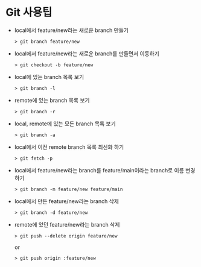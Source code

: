 # Git 사용팁
* local에서 feature/new라는 새로운 branch 만들기
  ```
  > git branch feature/new
  ```
* local에서 feature/new라는 새로운 branch를 만들면서 이동하기
  ```
  > git checkout -b feature/new
  ```
* local에 있는 branch 목록 보기
  ```
  > git branch -l
  ```
* remote에 있는 branch 목록 보기
  ```
  > git branch -r
  ```
* local, remote에 있는 모든 branch 목록 보기
  ```
  > git branch -a
  ```
* local에서 이전 remote branch 목록 최신화 하기
  ```
  > git fetch -p
  ```
* local에서 feature/new라는 branch를 feature/main이라는 branch로 이름 변경하기
  ```
  > git branch -m feature/new feature/main
  ```
* local에서 만든 feature/new라는 branch 삭제
  ```
  > git branch -d feature/new
  ```

* remote에 있던 feature/new라는 branch 삭제
  ```
  > git push --delete origin feature/new
  ```
  or

  ```
  > git push origin :feature/new
  ```
